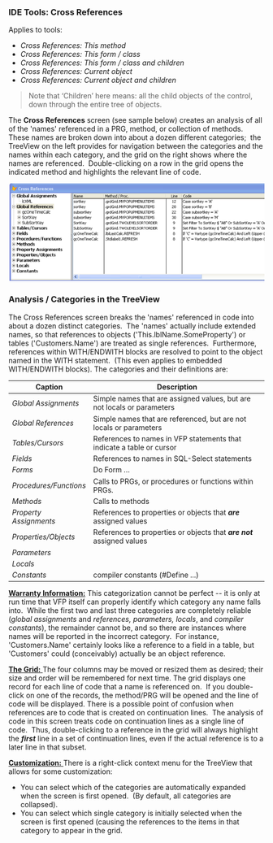 ﻿### IDE Tools: Cross References

Applies to tools:

*   *Cross References: This method*
*   *Cross References: This form / class*
*   *Cross References: This form / class and children*
*   *Cross References: Current object*
*   *Cross References: Current object and children*

> Note that ‘Children’ here means: all the child objects of the control, down through the entire tree of objects.

The **Cross References** screen (see sample below) creates an analysis of all of the 'names' referenced in a PRG, method, or collection of methods.  These names are broken down into about a dozen different categories;  the TreeView on the left provides for navigation between the categories and the names within each category, and the grid on the right shows where the names are referenced.  Double-clicking on a row in the grid opens the indicated method and highlights the relevant line of code.

![](images/pemeditor_tools_cross_references_image_2.png)

### Analysis / Categories in the TreeView
The Cross References screen breaks the 'names' referenced in code into about a dozen distinct categories.  The 'names' actually include extended names, so that references to objects ('This.lblName.SomeProperty') or tables ('Customers.Name') are treated as single references.  Furthermore, references within WITH/ENDWITH blocks are resolved to point to the object named in the WITH statement.  (This even applies to embedded WITH/ENDWITH blocks). The categories and their definitions are:

Caption|Description
---|---
*Global Assignments* |Simple names that are assigned values, but are not locals or parameters
*Global References* |Simple names that are referenced, but are not locals or parameters
*Tables/Cursors* |References to names in VFP statements that indicate a table or cursor
*Fields* |References to names in SQL-Select statements
*Forms* |Do Form …
*Procedures/Functions* |Calls to PRGs, or procedures or functions within PRGs.
*Methods* |Calls to methods
*Property Assignments* |References to properties or objects that ***are*** assigned values
*Properties/Objects* |References to properties or objects that ***are not*** assigned values
*Parameters* |  
*Locals* | 
*Constants* |compiler constants (#Define ...)


**<u>Warranty Information:</u>** This categorization cannot be perfect -- it is only at run time that VFP itself can properly identify which category any name falls into.  While the first two and last three categories are completely reliable (_global assignments_ and _references, parameters, locals_, and _compiler constants_), the remainder cannot be, and so there are instances where names will be reported in the incorrect category.  For instance, 'Customers.Name' certainly looks like a reference to a field in a table, but 'Customers' could (conceivably) actually be an object reference.

<u>**The Grid:** </u>The four columns may be moved or resized them as desired; their size and order will be remembered for next time. The grid displays one record for each line of code that a name is referenced on.  If you double-click on one of the records, the method/PRG will be opened and the line of code will be displayed. There is a possible point of confusion when references are to code that is created on continuation lines.  The analysis of code in this screen treats code on continuation lines as a single line of code.  Thus, double-clicking to a reference in the grid will always highlight the ***first*** line in a set of continuation lines, even if the actual reference is to a later line in that subset.

<u>**Customization:** </u>There is a right-click context menu for the TreeView that allows for some customization:

*   You can select which of the categories are automatically expanded when the screen is first opened.  (By default, all categories are collapsed).
*   You can select which single category is initially selected when the screen is first opened (causing the references to the items in that category to appear in the grid.